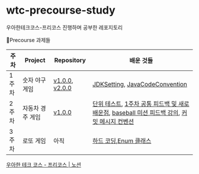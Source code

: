 # wtc-precourse-study

우아한테크코스-프리코스 진행하며 공부한 레포지토리

📔Precourse 과제들

| 주차  | Project   | Repository                                                                                                                               | 배운 것들                                                                                                                                                                                                                                                                                                                                            |
|-----|-----------|------------------------------------------------------------------------------------------------------------------------------------------|--------------------------------------------------------------------------------------------------------------------------------------------------------------------------------------------------------------------------------------------------------------------------------------------------------------------------------------------------|
| 1주차 | 숫자 야구 게임  | [v1.0.0](https://github.com/junodevv/java-baseball-6/tree/junodevv), [v2.0.0](https://github.com/junodevv/java-baseball-6/tree/feedback) | [JDKSetting](https://github.com/junodevv/wtc-precourse-study/blob/main/JDKSetting.md), [JavaCodeConvention](https://github.com/junodevv/wtc-precourse-study/blob/main/JavaCodeConvention.md)                                                                                                                                                     |
| 2주차 | 자동차 경주 게임 | [v1.0.0](https://github.com/junodevv/java-racingcar-6/tree/junodevv)                                                                     | [단위 테스트](), [1주차 공통 피드백 및 새로배운점](https://github.com/junodevv/wtc-precourse-study/blob/main/week1-common-feedback.md), [baseball 미션 피드백 강의](https://github.com/junodevv/wtc-precourse-study/blob/main/baseball-feedback-lecture.md), [커밋 메시지 컨벤션](https://github.com/junodevv/wtc-precourse-study/blob/main/angular-commit-message-convention.md) |
| 3주차 | 로또 게임| 아직                                                                                                                                       | [하드 코딩](https://github.com/junodevv/wtc-precourse-study/blob/main/hard-coding.md),[Enum 클래스](https://github.com/junodevv/wtc-precourse-study/blob/main/enum-guide.md)                                                                                                                                                                            

[우아한 테크 코스 - 프리코스 | 노션](https://www.notion.so/47d9bb4977024e988e83df7a9e8d3806?v=3e9ff324418d4c7b96924c5838015fc0&p=1550cc9c8f124084b82124b360e05661&pm=s)